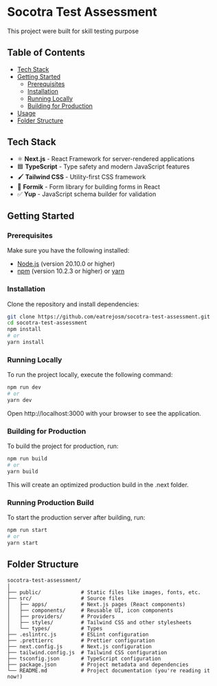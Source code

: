 # Socotra Test Assessment

This project were built for skill testing purpose

## Table of Contents

- [Tech Stack](#tech-stack)
- [Getting Started](#getting-started)
  - [Prerequisites](#prerequisites)
  - [Installation](#installation)
  - [Running Locally](#running-locally)
  - [Building for Production](#building-for-production)
- [Usage](#usage)
- [Folder Structure](#folder-structure)

## Tech Stack

- ⚛️ **Next.js** - React Framework for server-rendered applications
- 🟦 **TypeScript** - Type safety and modern JavaScript features
- 🖌 **Tailwind CSS** - Utility-first CSS framework
- 📑 **Formik** - Form library for building forms in React
- ✅ **Yup** - JavaScript schema builder for validation

## Getting Started

### Prerequisites

Make sure you have the following installed:

- [Node.js](https://nodejs.org/) (version 20.10.0 or higher)
- [npm](https://www.npmjs.com/) (version 10.2.3 or higher) or [yarn](https://yarnpkg.com/)

### Installation

Clone the repository and install dependencies:

```bash
git clone https://github.com/eatrejosm/socotra-test-assessment.git
cd socotra-test-assessment
npm install
# or
yarn install
```

### Running Locally

To run the project locally, execute the following command:

```bash
npm run dev
# or
yarn dev
```

Open http://localhost:3000 with your browser to see the application.

### Building for Production

To build the project for production, run:

```bash
npm run build
# or
yarn build
```

This will create an optimized production build in the .next folder.

### Running Production Build

To start the production server after building, run:

```bash
npm run start
# or
yarn start
```

## Folder Structure

```
socotra-test-assessment/
│
├── public/             # Static files like images, fonts, etc.
├── src/                # Source files
│   ├── apps/           # Next.js pages (React components)
│   ├── components/     # Reusable UI, icon components
│   ├── providers/      # Providers
│   ├── styles/         # Tailwind CSS and other stylesheets
│   └── types/          # Types
├── .eslintrc.js        # ESLint configuration
├── .prettierrc         # Prettier configuration
├── next.config.js      # Next.js configuration
├── tailwind.config.js  # Tailwind CSS configuration
├── tsconfig.json       # TypeScript configuration
├── package.json        # Project metadata and dependencies
└── README.md           # Project documentation (you're reading it now!)
```
